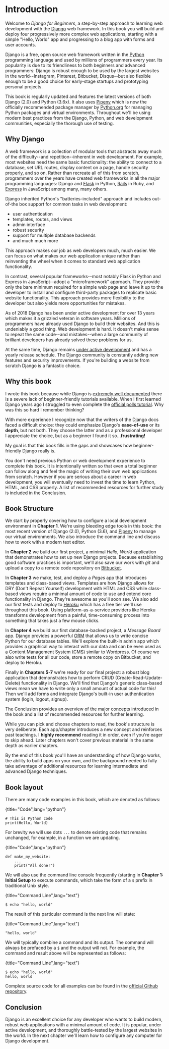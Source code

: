 # Introduction

Welcome to _Django for Beginners_, a step-by-step approach to learning web development with the [Django](https://djangoproject.com) web framework. In this book you will build and deploy four progressively more complex web applications, starting with a simple "Hello, World" app and progressing to a blog app with forms and user accounts.

Django is a free, open source web framework written in the [Python](https://www.python.org/) programming language and used by millions of programmers every year. Its popularity is due to its friendliness to both beginners and advanced programmers: Django is robust enough to be used by the largest websites in the world--Instagram, Pinterest, Bitbucket, Disqus--but also flexible enough to be a good choice for early-stage startups and prototyping personal projects.

This book is regularly updated and features the latest versions of both Django (2.0) and Python (3.6x). It also uses [Pipenv](https://docs.pipenv.org/) which is now the officially recommended package manager by [Python.org](https://packaging.python.org/tutorials/managing-dependencies/#managing-dependencies) for managing Python packages and virtual environments. Throughout we'll be using modern best practices from the Django, Python, and web development communities, especially the thorough use of testing.


## Why Django
A web framework is a collection of modular tools that abstracts away much of the difficulty--and repetition--inherent in web development. For example, most websites need the same basic functionality: the ability to connect to a database, set URL routes, display content on a page, handle security properly, and so on. Rather than recreate all of this from scratch, programmers over the years have created web frameworks in all the major programming languages: Django and [Flask](http://flask.pocoo.org/) in Python, [Rails](http://rubyonrails.org/) in Ruby, and [Express](https://expressjs.com/) in JavaScript among many, many others.

Django inherited Python's "batteries-included" approach and includes out-of-the box support for common tasks in web development:

* user authentication
* templates, routes, and views
* admin interface
* robust security
* support for multiple database backends
* and much much more

This approach makes our job as web developers much, much easier. We can focus on what makes our web application unique rather than reinventing the wheel when it comes to standard web application functionality.

In contrast, several popular frameworks--most notably Flask in Python and Express in JavaScript--adopt a "microframework" approach. They provide only the bare minimum required for a simple web page and leave it up to the developer to install and configure third-party packages to replicate basic website functionality. This approach provides more flexibility to the developer but also yields more opportunities for mistakes.

As of 2018 Django has been under active development for over 13 years which makes it a grizzled veteran in software years. Millions of programmers have already used Django to build their websites. And this is undeniably a good thing. Web development is hard. It doesn't make sense to repeat the same code--and mistakes--when a large community of brilliant developers has already solved these problems for us.

At the same time, Django remains [under active development](https://www.djangoproject.com/download/#supported-versions) and has a yearly release schedule. The Django community is constantly adding new features and security improvements. If you're building a website from scratch Django is a fantastic choice.


## Why this book
I wrote this book because while Django is [extremely well documented](https://docs.djangoproject.com/en/2.0/) there is a severe lack of beginner-friendly tutorials available. When I first learned Django years ago I struggled to even complete the [official polls tutorial](https://docs.djangoproject.com/en/2.0/intro/tutorial01/). Why was this so hard I remember thinking?

With more experience I recognize now that the writers of the Django docs faced a difficult choice: they could emphasize Django's **ease-of-use** or its **depth**, but not both. They choose the latter and as a professional developer I appreciate the choice, but as a beginner I found it so...**frustrating!**

My goal is that this book fills in the gaps and showcases how beginner-friendly Django really is.

You don't need previous Python or web development experience to complete this book. It is intentionally written so that even a total beginner can follow along and feel the magic of writing their own web applications from scratch. However if you are serious about a career in web development, you will eventually need to invest the time to learn Python, HTML, and CSS properly. A list of recommended resources for further study is included in the Conclusion.


## Book Structure
We start by properly covering how to configure a local development environment in **Chapter 1**. We're using bleeding edge tools in this book: the most recent version of Django (2.0), Python (3.6), and [Pipenv](https://docs.pipenv.org/) to manage our virtual environments. We also introduce the command line and discuss how to work with a modern text editor.

In **Chapter 2** we build our first project, a minimal *Hello, World* application that demonstrates how to set up new Django projects. Because establishing good software practices is important, we'll also save our work with *git* and upload a copy to a remote code repository on [Bitbucket](https://bitbucket.org/product).

In **Chapter 3** we make, test, and deploy a *Pages* app that introduces templates and class-based views. Templates are how Django allows for DRY (Don't Repeat Yourself) development with HTML and CSS while class-based views require a minimal amount of code to use and extend core functionality in Django. They're awesome as you'll soon see. We also add our first tests and deploy to [Heroku](https://www.heroku.com/) which has a free tier we'll use throughout this book. Using platform-as-a-service providers like Heroku transforms development from a painful, time-consuming process into something that takes just a few mouse clicks.

In **Chapter 4** we build our first database-backed project, a *Message Board* app. Django provides a powerful [ORM](https://en.wikipedia.org/wiki/Object-relational_mapping) that allows us to write concise Python for our database tables. We'll explore the built-in admin app which provides a graphical way to interact with our data and can be even used as a Content Management System (CMS) similar to Wordpress. Of course we also write tests for all our code, store a remote copy on Bitbucket, and deploy to Heroku.

Finally in **Chapters 5-7** we're ready for our final project: a robust blog application that demonstrates how to perform CRUD (Create-Read-Update-Delete) functionality in Django. We'll find that Django's generic class-based views mean we have to write only a small amount of actual code for this! Then we'll add forms and integrate Django's built-in user authentication system (login, logout, signup).

The Conclusion provides an overview of the major concepts introduced in the book and a list of recommended resources for further learning.

While you can pick and choose chapters to read, the book's structure is very deliberate. Each app/chapter introduces a new concept and reinforces past teachings. I **highly recommend** reading it in order, even if you're eager to skip ahead. Later chapters won't cover previous material in the same depth as earlier chapters.

By the end of this book you'll have an understanding of how Django works, the ability to build apps on your own, and the background needed to fully take advantage of additional resources for learning intermediate and advanced Django techniques.


## Book layout

There are many code examples in this book, which are denoted as follows:

{title="Code",lang="python"}
~~~~~~~~
# This is Python code
print(Hello, World)
~~~~~~~~

For brevity we will use dots `...` to denote existing code that remains unchanged, for example, in a function we are updating.

{title="Code",lang="python"}
~~~~~~~~
def make_my_website:
    ...
    print("All done!")
~~~~~~~~

We will also use the command line console frequently (starting in **Chapter 1: Initial Setup** to execute commands, which take the form of a `$` prefix in traditional Unix style.

{title="Command Line",lang="text"}
~~~~~~~~
$ echo "hello, world"
~~~~~~~~

The result of this particular command is the next line will state:

{title="Command Line",lang="text"}
~~~~~~~~
"hello, world"
~~~~~~~~

We will typically combine a command and its output. The command will always be prefaced by a `$` and the output will not. For example, the command and result above will be represented as follows:

{title="Command Line",lang="text"}
~~~~~~~~
$ echo "hello, world"
hello, world
~~~~~~~~

Complete source code for all examples can be found in the [official Github repository](https://github.com/wsvincent/djangoforbeginners).

## Conclusion
Django is an excellent choice for any developer who wants to build modern, robust web applications with a minimal amount of code. It is popular, under active development, and thoroughly battle-tested by the largest websites in the world. In the next chapter we'll learn how to configure any computer for Django development.
